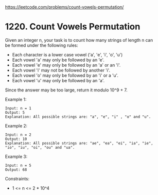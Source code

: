 https://leetcode.com/problems/count-vowels-permutation/

# 1220. Count Vowels Permutation

Given an integer n, your task is to count how many strings of length n can be formed under the following rules:

- Each character is a lower case vowel ('a', 'e', 'i', 'o', 'u')
- Each vowel 'a' may only be followed by an 'e'.
- Each vowel 'e' may only be followed by an 'a' or an 'i'.
- Each vowel 'i' may not be followed by another 'i'.
- Each vowel 'o' may only be followed by an 'i' or a 'u'.
- Each vowel 'u' may only be followed by an 'a'.


Since the answer may be too large, return it modulo 10^9 + 7.

 

Example 1:


```
Input: n = 1
Output: 5
Explanation: All possible strings are: "a", "e", "i" , "o" and "u".
```

Example 2:

```
Input: n = 2
Output: 10
Explanation: All possible strings are: "ae", "ea", "ei", "ia", "ie", "io", "iu", "oi", "ou" and "ua".
```

Example 3: 

```
Input: n = 5
Output: 68
``` 

Constraints:

- 1 <= n <= 2 * 10^4